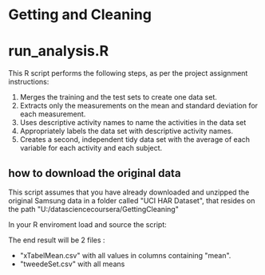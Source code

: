 Getting and Cleaning
====================

# run_analysis.R

This R script performs the following steps, as per the project assignment instructions:

1. Merges the training and the test sets to create one data set.
2. Extracts only the measurements on the mean and standard deviation for each measurement. 
3. Uses descriptive activity names to name the activities in the data set
4. Appropriately labels the data set with descriptive activity names. 
5. Creates a second, independent tidy data set with the average of each variable for each activity and each subject. 

## how to download the original data

This script assumes that you have already downloaded and unzipped the original Samsung data in a folder called "UCI HAR Dataset", that resides on the path "U:/datasciencecoursera/GettingCleaning"

In your R enviroment load and source the script:

The end result will be 2 files :
- "xTabelMean.csv" with all values in columns containing "mean".
- "tweedeSet.csv" with all means
